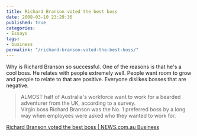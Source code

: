 ```yaml
---
title: Richard Branson voted the best boss
date: 2008-03-10 23:29:36
published: true
categories:
- Essays
tags:
- business
permalink: "/richard-branson-voted-the-best-boss/"
---
```

Why is Richard Branson so successful. One of the reasons is that he's a cool boss. He relates with people extremely well. People want room to grow and people to relate to that are positive. Everyone dislikes bosses that are negative.
> ALMOST half of Australia's workforce want to work for a bearded adventurer from the UK, according to a survey.<br />
Virgin boss Richard Branson was the No. 1 preferred boss by a long way when employees were asked who they wanted to work for.</blockquote>
<p><a href="http://www.news.com.au/business/story/0,23636,23354806-462,00.html" rel="nofollow">Richard Branson voted the best boss | NEWS.com.au Business</a></p>

